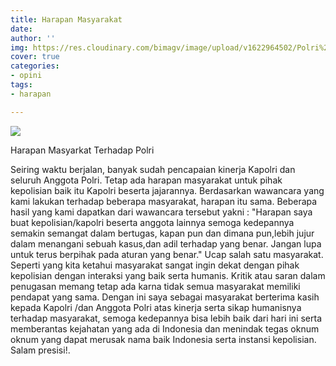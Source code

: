 ```yaml
---
title: Harapan Masyarakat
date: 
author: ''
img: https://res.cloudinary.com/bimagv/image/upload/v1622964502/Polri%20Presisi/sisi-humanis-polisi-2-polwan-solo-bagi-bunga-hari-kartini_h9sydg.jpg
cover: true
categories:
- opini
tags:
- harapan

---
```


![](https://res.cloudinary.com/bimagv/image/upload/v1622964502/Polri%20Presisi/sisi-humanis-polisi-2-polwan-solo-bagi-bunga-hari-kartini_h9sydg.jpg)

Harapan Masyarkat Terhadap Polri

Seiring waktu berjalan, banyak sudah pencapaian kinerja Kapolri dan seluruh Anggota Polri. Tetap ada harapan masyarakat untuk pihak kepolisian baik itu Kapolri beserta jajarannya. Berdasarkan wawancara yang kami lakukan terhadap beberapa masyarakat, harapan itu sama. Beberapa hasil yang kami dapatkan dari wawancara tersebut yakni :
"Harapan saya buat kepolisian/kapolri beserta anggota lainnya semoga kedepannya semakin semangat dalam bertugas, kapan pun dan dimana pun,lebih jujur dalam menangani sebuah kasus,dan adil terhadap yang benar. Jangan lupa untuk terus berpihak pada aturan yang benar." Ucap salah satu masyarakat.
Seperti yang kita ketahui masyarakat sangat ingin dekat dengan pihak kepolisian dengan interaksi yang baik serta humanis. Kritik atau saran dalam penugasan memang tetap ada karna tidak semua masyarakat memiliki pendapat yang sama. Dengan ini saya sebagai masyarakat berterima kasih kepada Kapolri /dan Anggota Polri atas kinerja serta sikap humanisnya terhadap masyarakat, semoga kedepannya bisa lebih baik dari hari ini serta memberantas kejahatan yang ada di Indonesia dan menindak tegas oknum oknum yang dapat merusak nama baik Indonesia serta instansi kepolisian.
Salam presisi!.